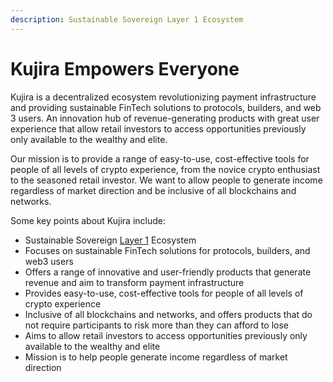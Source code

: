```yaml
---
description: Sustainable Sovereign Layer 1 Ecosystem
---
```


# Kujira Empowers Everyone

Kujira is a decentralized ecosystem revolutionizing payment infrastructure and providing sustainable FinTech solutions to protocols, builders, and web 3 users. An innovation hub of revenue-generating products with great user experience that allow retail investors to access opportunities previously only available to the wealthy and elite.

Our mission is to provide a range of easy-to-use, cost-effective tools for people of all levels of crypto experience, from the novice crypto enthusiast to the seasoned retail investor. We want to allow people to generate income regardless of market direction and be inclusive of all blockchains and networks.

Some key points about Kujira include:

* Sustainable Sovereign [Layer 1](https://101blockchains.com/layer-1-blockchain/) Ecosystem
* Focuses on sustainable FinTech solutions for protocols, builders, and web3 users
* Offers a range of innovative and user-friendly products that generate revenue and aim to transform payment infrastructure
* Provides easy-to-use, cost-effective tools for people of all levels of crypto experience
* Inclusive of all blockchains and networks, and offers products that do not require participants to risk more than they can afford to lose
* Aims to allow retail investors to access opportunities previously only available to the wealthy and elite
* Mission is to help people generate income regardless of market direction
